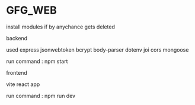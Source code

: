 # GFG_WEB

install modules if by anychance gets deleted

backend

used express jsonwebtoken bcrypt body-parser dotenv joi cors mongoose 

run command : npm start

frontend

vite react app 

run command : npm run dev
